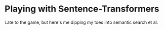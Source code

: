 # Playing with Sentence-Transformers

Late to the game, but here's me dipping my toes into semantic search et al.
